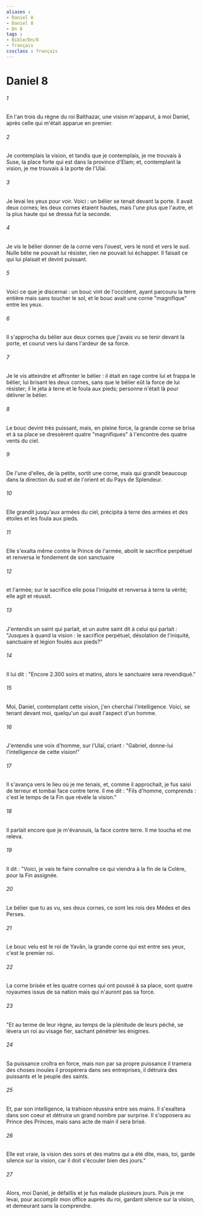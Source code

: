 ```yaml
---
aliases : 
- Daniel 8
- Daniel 8
- Dn 8
tags : 
- Bible/Dn/8
- français
cssclass : français
---
```


# Daniel 8

###### 1
En l'an trois du règne du roi Balthazar, une vision m'apparut, à moi Daniel, après celle qui m'était apparue en premier.
###### 2
Je contemplais la vision, et tandis que je contemplais, je me trouvais à Suse, la place forte qui est dans la province d'Elam; et, contemplant la vision, je me trouvais à la porte de l'Ulaï.
###### 3
Je levai les yeux pour voir. Voici : un bélier se tenait devant la porte. Il avait deux cornes; les deux cornes étaient hautes, mais l'une plus que l'autre, et la plus haute qui se dressa fut la seconde.
###### 4
Je vis le bélier donner de la corne vers l'ouest, vers le nord et vers le sud. Nulle bête ne pouvait lui résister, rien ne pouvait lui échapper. Il faisait ce qui lui plaisait et devint puissant.
###### 5
Voici ce que je discernai : un bouc vint de l'occident, ayant parcouru la terre entière mais sans toucher le sol, et le bouc avait une corne "magnifique" entre les yeux.
###### 6
Il s'approcha du bélier aux deux cornes que j'avais vu se tenir devant la porte, et courut vers lui dans l'ardeur de sa force.
###### 7
Je le vis atteindre et affronter le bélier : il était en rage contre lui et frappa le bélier, lui brisant les deux cornes, sans que le bélier eût la force de lui résister; il le jeta à terre et le foula aux pieds; personne n'était là pour délivrer le bélier.
###### 8
Le bouc devint très puissant, mais, en pleine force, la grande corne se brisa et à sa place se dressèrent quatre "magnifiques" à l'encontre des quatre vents du ciel.
###### 9
De l'une d'elles, de la petite, sortit une corne, mais qui grandit beaucoup dans la direction du sud et de l'orient et du Pays de Splendeur.
###### 10
Elle grandit jusqu'aux armées du ciel, précipita à terre des armées et des étoiles et les foula aux pieds.
###### 11
Elle s'exalta même contre le Prince de l'armée, abolit le sacrifice perpétuel et renversa le fondement de son sanctuaire
###### 12
et l'armée; sur le sacrifice elle posa l'iniquité et renversa à terre la vérité; elle agit et réussit.
###### 13
J'entendis un saint qui parlait, et un autre saint dit à celui qui parlait : "Jusques à quand la vision : le sacrifice perpétuel, désolation de l'iniquité, sanctuaire et légion foulés aux pieds?"
###### 14
Il lui dit : "Encore 2.300 soirs et matins, alors le sanctuaire sera revendiqué."
###### 15
Moi, Daniel, contemplant cette vision, j'en cherchai l'intelligence. Voici, se tenant devant moi, quelqu'un qui avait l'aspect d'un homme.
###### 16
J'entendis une voix d'homme, sur l'Ulaï, criant : "Gabriel, donne-lui l'intelligence de cette vision!"
###### 17
Il s'avança vers le lieu où je me tenais, et, comme il approchait, je fus saisi de terreur et tombai face contre terre. Il me dit : "Fils d'homme, comprends : c'est le temps de la Fin que révèle la vision."
###### 18
Il parlait encore que je m'évanouis, la face contre terre. Il me toucha et me releva.
###### 19
Il dit : "Voici, je vais te faire connaître ce qui viendra à la fin de la Colère, pour la Fin assignée.
###### 20
Le bélier que tu as vu, ses deux cornes, ce sont les rois des Mèdes et des Perses.
###### 21
Le bouc velu est le roi de Yavân, la grande corne qui est entre ses yeux, c'est le premier roi.
###### 22
La corne brisée et les quatre cornes qui ont poussé à sa place, sont quatre royaumes issus de sa nation mais qui n'auront pas sa force.
###### 23
"Et au terme de leur règne, au temps de la plénitude de leurs péché, se lèvera un roi au visage fier, sachant pénétrer les énigmes.
###### 24
Sa puissance croîtra en force, mais non par sa propre puissance il tramera des choses inouïes il prospérera dans ses entreprises, il détruira des puissants et le peuple des saints.
###### 25
Et, par son intelligence, la trahison réussira entre ses mains. Il s'exaltera dans son coeur et détruira un grand nombre par surprise. Il s'opposera au Prince des Princes, mais sans acte de main il sera brisé.
###### 26
Elle est vraie, la vision des soirs et des matins qui a été dite, mais, toi, garde silence sur la vision, car il doit s'écouler bien des jours."
###### 27
Alors, moi Daniel, je défaillis et je fus malade plusieurs jours. Puis je me levai, pour accomplir mon office auprès du roi, gardant silence sur la vision, et demeurant sans la comprendre.
